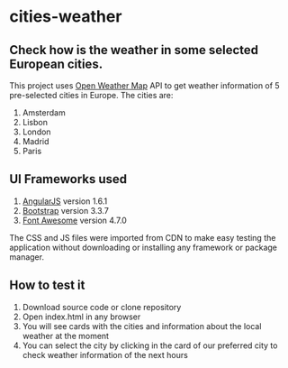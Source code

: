 # cities-weather
## Check how is the weather in some selected European cities.

This project uses [Open Weather Map](http://openweathermap.org/) API to get weather information of 5 pre-selected cities in Europe.
The cities are:
1. Amsterdam
2. Lisbon
3. London
4. Madrid
5. Paris

## UI Frameworks used
1. [AngularJS](https://angularjs.org) version 1.6.1
2. [Bootstrap](http://getbootstrap.com) version 3.3.7
3. [Font Awesome](http://fontawesome.io/) version 4.7.0

The CSS and JS files were imported from CDN to make easy testing the application without downloading or installing any framework or package manager.

## How to test it
1. Download source code or clone repository
2. Open index.html in any browser
3. You will see cards with the cities and information about the local weather at the moment
4. You can select the city by clicking in the card of our preferred city to check weather information of the next hours